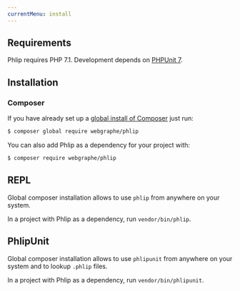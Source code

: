 ```yaml
---
currentMenu: install
---
```

## Requirements
Phlip requires PHP 7.1. Development depends on [PHPUnit 7](https://phpunit.de/index.html).

## Installation

### Composer

If you have already set up a [global install of Composer](https://getcomposer.org/doc/00-intro.md#globally) just run:

```bash
$ composer global require webgraphe/phlip
```

You can also add Phlip as a dependency for your project with:

```bash
$ composer require webgraphe/phlip
```

## REPL

Global composer installation allows to use `phlip` from anywhere on your system.

In a project with Phlip as a dependency, run `vendor/bin/phlip`.

## PhlipUnit

Global composer installation allows to use `phlipunit` from anywhere on your system and to lookup `.phlip` files.

In a project with Phlip as a dependency, run `vendor/bin/phlipunit`.
